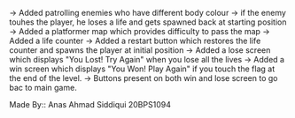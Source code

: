 -> Added patrolling enemies who have different body colour
-> if the enemy touhes the player, he loses a life and gets spawned back at starting position
-> Added a platformer map which provides difficulty to pass the map
-> Added a life counter
-> Added a restart button which restores the life counter and spawns the player at initial position
-> Added a lose screen which displays "You Lost! Try Again" when you lose all the lives
-> Added a win screen which displays "You Won! Play Again" if you touch the flag at the end of the level.
-> Buttons present on both win and lose screen to go bac to main game.

Made By:: Anas Ahmad Siddiqui 20BPS1094  